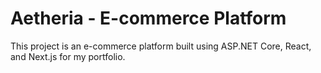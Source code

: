 # Aetheria - E-commerce Platform

This project is an e-commerce platform built using ASP.NET Core, React, and Next.js for my portfolio.

